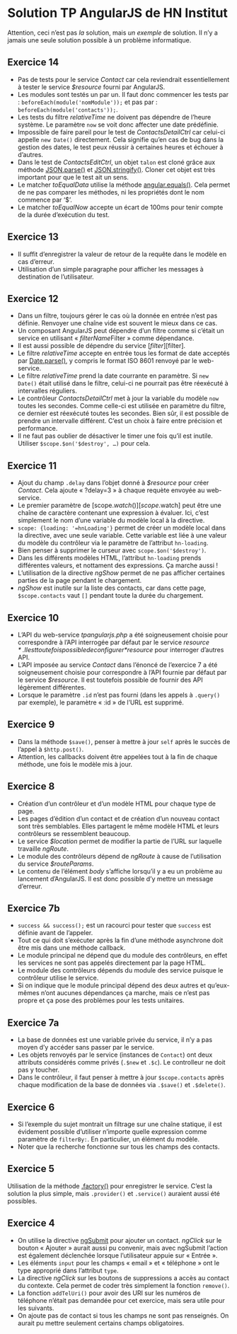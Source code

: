 # Solution TP AngularJS de HN Institut

Attention, ceci n’est pas *la* solution, mais *un exemple* de solution.
Il n’y a jamais une seule solution possible à un problème informatique.

## Exercice 14

* Pas de tests pour le service *Contact* car cela reviendrait essentiellement
  à tester le service *$resource* fourni par AngularJS.
* Les modules sont testés un par un. Il faut donc commencer les tests par :
  `beforeEach(module('nomModule'));` et pas par :
  `beforeEach(module('contacts'));`.
* Les tests du filtre *relativeTime* ne doivent pas dépendre de l’heure système.
  Le paramètre `now` se voit donc affecter une date prédéfinie.
* Impossible de faire pareil pour le test de *ContactsDetailCtrl* car celui-ci
  appelle `new Date()` directement. Cela signifie qu’en cas de bug dans la
  gestion des dates, le test peux réussir à certaines heures et échouer à
  d’autres.
* Dans le test de *ContactsEditCtrl*, un objet `talon` est cloné grâce aux
  méthode [JSON.parse()][JSON.parse] et [JSON.stringify()][JSON.stringify].
  Cloner cet objet est très important pour que le test ait un sens.
* Le matcher *toEqualData* utilise la méthode
  [angular.equals()][angular.equals].
  Cela permet de ne pas comparer les méthodes,
  ni les propriétés dont le nom commence par ‘$’.
* Le matcher *toEqualNow* accepte un écart de 100ms pour tenir compte de la durée
  d’exécution du test.

[JSON.parse]: https://developer.mozilla.org/en-US/docs/Web/JavaScript/Reference/Global_Objects/JSON/parse
[JSON.stringify]: https://developer.mozilla.org/en-US/docs/Web/JavaScript/Reference/Global_Objects/JSON/stringify
[angular.equals]: https://docs.angularjs.org/api/ng/function/angular.equals

## Exercice 13

* Il suffit d’enregistrer la valeur de retour de la requête dans le modèle
  en cas d’erreur. 
* Utilisation d’un simple paragraphe pour afficher les messages à destination
  de l’utilisateur.

## Exercice 12

* Dans un filtre, toujours gérer le cas où la donnée en entrée n’est pas
  définie. Renvoyer une chaîne vide est souvent le mieux dans ce cas.
* Un composant AngularJS peut dépendre d’un filtre comme si c’était un service
  en utilisant « *filterName*Filter » comme dépendance.
* Il est aussi possible de dépendre du service [$filter][$filter].
* Le filtre *relativeTime* accepte en entrée tous les format de date acceptés
  par [Date.parse()][Date.parse], y compris le format ISO 8601 renvoyé par le
  web-service.
* Le filtre *relativeTime* prend la date courrante en paramètre. Si
  `new Date()` était utilisé dans le filtre, celui-ci ne pourrait pas être
  réexécuté à intervalles réguliers.
* Le contrôleur *ContactsDetailCtrl* met à jour la variable du modèle `now`
  toutes les secondes. Comme celle-ci est utilisée en paramètre du filtre, ce
  dernier est réexécuté toutes les secondes.
  Bien sûr, il est possible de prendre un intervalle différent.
  C’est un choix à faire entre précision et performance.
* Il ne faut pas oublier de désactiver le timer une fois qu’il est inutile.
  Utiliser `$scope.$on('$destroy', …)` pour cela.

[$filter]: https://docs.angularjs.org/api/ng/service/$filter
[Date.parse]: https://developer.mozilla.org/en-US/docs/Web/JavaScript/Reference/Global_Objects/Date/parse

## Exercice 11

* Ajout du champ `.delay` dans l’objet donné à *$resource* pour créer *Contact*.
  Cela ajoute « ?delay=3 » à chaque requète envoyée au web-service.
* Le premier paramètre de [scope.$watch()][scope.$watch] peut être une chaîne
  de caractère contenant une expression à évaluer. Ici, c’est simplement le
  nom d’une variable du modèle local à la directive.
* `scope: {loading: '=hnLoading'}` permet de créer un modèle local dans la
  directive, avec une seule variable. Cette variable est liée à une valeur
  du modèle du contrôleur via le paramètre de l’attribut `hn-loading`.
* Bien penser à supprimer le curseur avec `scope.$on('$destroy')`.
* Dans les différents modèles HTML, l’attribut `hn-loading` prends différentes
  valeurs, et nottament des expressions. Ça marche aussi !
* L’utilisation de la directive *ngShow* permet de ne pas afficher certaines
  parties de la page pendant le chargement.
* *ngShow* est inutile sur la liste des contacts, car dans cette page,
  `$scope.contacts` vaut `[]` pendant toute la durée du chargement.

[scope.$watch]: https://docs.angularjs.org/api/ng/type/$rootScope.Scope#$watch

## Exercice 10

* L’API du web-service *tpangularjs.php* a été soigneusement choisie pour
  correspondre à l’API interrogée par défaut par le service *$resource*.
  Il est toutefois possible de configurer *$resource* pour interroger d’autres
  API.
* L’API imposée au service *Contact* dans l’énoncé de l’exercice 7 a été
  soigneusement choisie pour correspondre à l’API fournie par défaut par le
  service *$resource*. Il est toutefois possible de fournir des API légèrement
  différentes.
* Lorsque le paramètre `.id` n’est pas fourni (dans les appels à `.query()` par
  exemple), le paramètre « :id » de l’URL est supprimé.

## Exercice 9

* Dans la méthode `$save()`,
  penser à mettre à jour `self` après le succès de l’appel à `$http.post()`.
* Attention, les callbacks doivent être appelées tout à la fin de chaque
  méthode, une fois le modèle mis à jour.

## Exercice 8

* Création d’un contrôleur et d’un modèle HTML pour chaque type de page.
* Les pages d’édition d’un contact et de création d’un nouveau contact
  sont très semblables. Elles partagent le même modèle HTML et leurs
  contrôleurs se ressemblent beaucoup.
* Le service *$location* permet de modifier la partie de l’URL sur laquelle
  travaille *ngRoute*.
* Le module des contrôleurs dépend de *ngRoute* à cause de l’utilisation du
  service *$routeParams*.
* Le contenu de l’élément *body* s’affiche lorsqu’il y a eu un problème au
  lancement d’AngularJS. Il est donc possible d’y mettre un message d’erreur.

## Exercice 7b

* `success && success();` est un racourci pour tester que `success`
  est définie avant de l’appeler.
* Tout ce qui doit s’exécuter après la fin d’une méthode asynchrone
  doit être mis dans une méthode callback.
* Le module principal ne dépend que du module des contrôleurs,
  en effet les services ne sont pas appelés directement par la page HTML.
* Le module des contrôleurs dépends du module des service
  puisque le contrôleur utilise le service.
* Si on indique que le module principal dépend des deux autres
  et qu’eux-mêmes n’ont aucunes dépendances ça marche,
  mais ce n’est pas propre et ça pose des problèmes pour les tests unitaires.

## Exercice 7a

* La base de données est une variable privée du service, il n’y a pas
  moyen d’y accéder sans passer par le service.
* Les objets renvoyés par le service (instances de `Contact`) ont
  deux attributs considérés comme privés (`.$new` et `.$c`). Le
  controlleur ne doit pas y toucher.
* Dans le contrôleur, il faut penser à mettre à jour `$scope.contacts`
  après chaque modification de la base de données via `.$save()` et
  `.$delete()`.

## Exercice 6

* Si l’exemple du sujet montrait un filtrage sur une chaîne statique,
  il est évidement possible d’utiliser n’importe quelle expression
  comme paramètre de `filterBy:`. En particulier, un élément du modèle.
* Noter que la recherche fonctionne sur tous les champs des contacts.

## Exercice 5

Utilisation de la méthode [.factory()][Module.factory] pour enregistrer
le service.
C’est la solution la plus simple, mais `.provider()` et `.service()`
auraient aussi été possibles.

[Module.factory]: https://docs.angularjs.org/api/ng/type/angular.Module#factory

## Exercice 4

* On utilise la directive [ngSubmit][ngSubmit] pour ajouter un contact.
  *ngClick* sur le bouton « Ajouter » aurait aussi pu convenir,
  mais avec ngSubmit l’action est également déclenchée lorsque
  l’utilisateur appuie sur « Entrée ».
* Les éléments `input` pour les champs « email » et « téléphone »
  ont le type approprié dans l’attribut `type`.
* La directive *ngClick* sur les boutons de suppressions
  a accès au contact du contexte.
  Cela permet de coder très simplement la fonction `remove()`.
* La fonction `addTelUri()` pour avoir des URI sur les numéros de
  téléphone n’était pas demandée pour cet exercice,
  mais sera utile pour les suivants.  
* On ajoute pas de contact si tous les champs ne sont pas renseignés.
  On aurait pu mettre seulement certains champs obligatoires.

[ngSubmit]: https://docs.angularjs.org/api/ng/directive/ngSubmit
